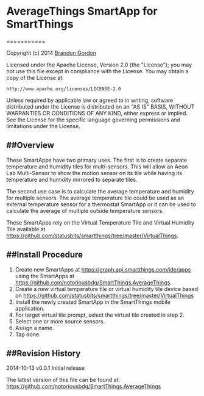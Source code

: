 # AverageThings SmartApp for SmartThings
===========

Copyright (c) 2014 [Brandon Gordon](https://github.com/notoriousbdg)

Licensed under the Apache License, Version 2.0 (the "License"); you may not use this file except
in compliance with the License. You may obtain a copy of the License at:

    http://www.apache.org/licenses/LICENSE-2.0

Unless required by applicable law or agreed to in writing, software distributed under the License is distributed
on an "AS IS" BASIS, WITHOUT WARRANTIES OR CONDITIONS OF ANY KIND, either express or implied. See the License
for the specific language governing permissions and limitations under the License.

##Overview
----------------
These SmartApps have two primary uses. The first is to create separate temperature and humidity tiles for multi-sensors. This will allow an Aeon Lab Multi-Sensor to show the motion sensor on its tile while having its temperature and humidity mirrored to separate tiles.

The second use case is to calculate the average temperature and humidity for multiple sensors. The average temperature tile could be used as an external temperature sensor for a thermostat SmartApp or it can be used to calculate the average of multiple outside temperature sensors.

These SmartApps rely on the Virtual Temperature Tile and Virtual Humidity Tile available at https://github.com/statusbits/smartthings/tree/master/VirtualThings.

##Install Procedure
----------------
1. Create new SmartApps at https://graph.api.smartthings.com/ide/apps using the SmartApps at https://github.com/notoriousbdg/SmartThings.AverageThings.
2. Create a new virtual temperature tile or virtual humidity tile device based on https://github.com/statusbits/smartthings/tree/master/VirtualThings
3. Install the newly created SmartApp in the SmartThings mobile application.
4. For target virtual tile prompt, select the virtual tile created in step 2.
5. Select one or more source sensors.
6. Assign a name.
7. Tap done.

##Revision History
----------------
2014-10-13  v0.0.1  Initial release

The latest version of this file can be found at:
  https://github.com/notoriousbdg/SmartThings.AverageThings
